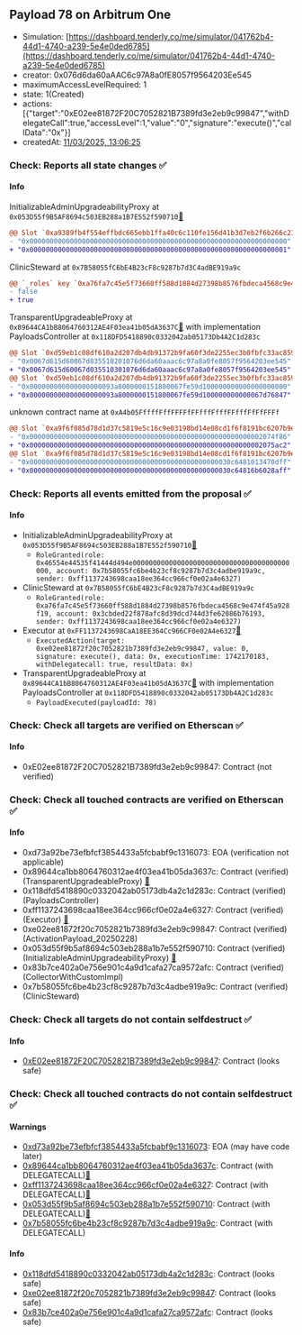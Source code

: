 ## Payload 78 on Arbitrum One

- Simulation: [https://dashboard.tenderly.co/me/simulator/041762b4-44d1-4740-a239-5e4e0ded6785](https://dashboard.tenderly.co/me/simulator/041762b4-44d1-4740-a239-5e4e0ded6785)
- creator: 0x076d6da60aAAC6c97A8a0fE8057f9564203Ee545
- maximumAccessLevelRequired: 1
- state: 1(Created)
- actions: [{"target":"0xE02ee81872F20C7052821B7389fd3e2eb9c99847","withDelegateCall":true,"accessLevel":1,"value":"0","signature":"execute()","callData":"0x"}]
- createdAt: [11/03/2025, 13:06:25](https://arbiscan.io/tx/0x0a10cde401f6af8f454d3caf65b57a7f1005375093ffd8fee3af49144d4d3722)

### Check: Reports all state changes :white_check_mark:

#### Info


InitializableAdminUpgradeabilityProxy at `0x053D55f9B5AF8694c503EB288a1B7E552f590710`[:ghost:](https://github.com/bgd-labs/aave-address-book "AaveV3Arbitrum.COLLECTOR")
```diff
@@ Slot `0xa9389fb4f554effbdc665ebb1ffa40c6c110fe156d41b3d7eb2f6b266c218a36` @@
- "0x0000000000000000000000000000000000000000000000000000000000000000"
+ "0x0000000000000000000000000000000000000000000000000000000000000001"
```

ClinicSteward at `0x7B58055fC6bE4B23cF8c9287b7d3C4adBE919a9c`
```diff
@@ `_roles` key `0xa76fa7c45e5f73660ff588d1884d27398b8576fbdeca4568c9e474f45a928f19.hasRole.0x3cbded22f878afc8d39dcd744d3fe62086b76193` @@
- false
+ true
```

TransparentUpgradeableProxy at `0x89644CA1bB8064760312AE4F03ea41b05dA3637C`[:ghost:](https://github.com/bgd-labs/aave-address-book "GovernanceV3Arbitrum.PAYLOADS_CONTROLLER") with implementation PayloadsController at `0x118DFD5418890c0332042ab05173Db4A2C1d283c`
```diff
@@ Slot `0xd59eb1c08df610a2d207db4db91372b9fa60f3de2255ec3b0fbfc33ac8593149` @@
- "0x0067d615d60067d035510201076d6da60aaac6c97a8a0fe8057f9564203ee545"
+ "0x0067d615d60067d035510301076d6da60aaac6c97a8a0fe8057f9564203ee545"
@@ Slot `0xd59eb1c08df610a2d207db4db91372b9fa60f3de2255ec3b0fbfc33ac859314a` @@
- "0x000000000000000000093a8000000151800067fe59d100000000000000000000"
+ "0x000000000000000000093a8000000151800067fe59d100000000000067d76847"
```

unknown contract name at `0xA4b05FffffFffFFFFfFFfffFfffFFfffFfFfFFFf`
```diff
@@ Slot `0xa9f6f085d78d1d37c5819e5c16c9e03198bd14e08cd1f6f8191bc6207b9e9706` @@
- "0x0000000000000000000000000000000000000000000000000000000002074f86"
+ "0x0000000000000000000000000000000000000000000000000000000002075ac2"
@@ Slot `0xa9f6f085d78d1d37c5819e5c16c9e03198bd14e08cd1f6f8191bc6207b9e970b` @@
- "0x00000000000000000000000000000000000000000000000030c6481013470dff"
+ "0x00000000000000000000000000000000000000000000000030c64816b6028aff"
```


### Check: Reports all events emitted from the proposal :white_check_mark:

#### Info

- InitializableAdminUpgradeabilityProxy at `0x053D55f9B5AF8694c503EB288a1B7E552f590710`[:ghost:](https://github.com/bgd-labs/aave-address-book "AaveV3Arbitrum.COLLECTOR")
  - `RoleGranted(role: 0x46554e44535f41444d494e000000000000000000000000000000000000000000, account: 0x7b58055fc6be4b23cf8c9287b7d3c4adbe919a9c, sender: 0xff1137243698caa18ee364cc966cf0e02a4e6327)`
- ClinicSteward at `0x7B58055fC6bE4B23cF8c9287b7d3C4adBE919a9c`
  - `RoleGranted(role: 0xa76fa7c45e5f73660ff588d1884d27398b8576fbdeca4568c9e474f45a928f19, account: 0x3cbded22f878afc8d39dcd744d3fe62086b76193, sender: 0xff1137243698caa18ee364cc966cf0e02a4e6327)`
- Executor at `0xFF1137243698CaA18EE364Cc966CF0e02A4e6327`[:ghost:](https://github.com/bgd-labs/aave-address-book "AaveV3Arbitrum.ACL_ADMIN, GovernanceV3Arbitrum.EXECUTOR_LVL_1")
  - `ExecutedAction(target: 0xe02ee81872f20c7052821b7389fd3e2eb9c99847, value: 0, signature: execute(), data: 0x, executionTime: 1742170183, withDelegatecall: true, resultData: 0x)`
- TransparentUpgradeableProxy at `0x89644CA1bB8064760312AE4F03ea41b05dA3637C`[:ghost:](https://github.com/bgd-labs/aave-address-book "GovernanceV3Arbitrum.PAYLOADS_CONTROLLER") with implementation PayloadsController at `0x118DFD5418890c0332042ab05173Db4A2C1d283c`
  - `PayloadExecuted(payloadId: 78)`

### Check: Check all targets are verified on Etherscan :white_check_mark:

#### Info

- 0xE02ee81872F20C7052821B7389fd3e2eb9c99847: Contract (not verified) 

### Check: Check all touched contracts are verified on Etherscan :white_check_mark:

#### Info

- 0xd73a92be73efbfcf3854433a5fcbabf9c1316073: EOA (verification not applicable)
- 0x89644ca1bb8064760312ae4f03ea41b05da3637c: Contract (verified) (TransparentUpgradeableProxy) [:ghost:](https://github.com/bgd-labs/aave-address-book "GovernanceV3Arbitrum.PAYLOADS_CONTROLLER")
- 0x118dfd5418890c0332042ab05173db4a2c1d283c: Contract (verified) (PayloadsController) 
- 0xff1137243698caa18ee364cc966cf0e02a4e6327: Contract (verified) (Executor) [:ghost:](https://github.com/bgd-labs/aave-address-book "AaveV3Arbitrum.ACL_ADMIN, GovernanceV3Arbitrum.EXECUTOR_LVL_1")
- 0xe02ee81872f20c7052821b7389fd3e2eb9c99847: Contract (verified) (ActivationPayload_20250228) 
- 0x053d55f9b5af8694c503eb288a1b7e552f590710: Contract (verified) (InitializableAdminUpgradeabilityProxy) [:ghost:](https://github.com/bgd-labs/aave-address-book "AaveV3Arbitrum.COLLECTOR")
- 0x83b7ce402a0e756e901c4a9d1cafa27ca9572afc: Contract (verified) (CollectorWithCustomImpl) 
- 0x7b58055fc6be4b23cf8c9287b7d3c4adbe919a9c: Contract (verified) (ClinicSteward) 

### Check: Check all targets do not contain selfdestruct :white_check_mark:

#### Info

- [0xE02ee81872F20C7052821B7389fd3e2eb9c99847](https://arbiscan.io/address/0xE02ee81872F20C7052821B7389fd3e2eb9c99847): Contract (looks safe)

### Check: Check all touched contracts do not contain selfdestruct :white_check_mark:

#### Warnings

- [0xd73a92be73efbfcf3854433a5fcbabf9c1316073](https://arbiscan.io/address/0xd73a92be73efbfcf3854433a5fcbabf9c1316073): EOA (may have code later)
- [0x89644ca1bb8064760312ae4f03ea41b05da3637c](https://arbiscan.io/address/0x89644ca1bb8064760312ae4f03ea41b05da3637c): Contract (with DELEGATECALL)[:ghost:](https://github.com/bgd-labs/aave-address-book "GovernanceV3Arbitrum.PAYLOADS_CONTROLLER")
- [0xff1137243698caa18ee364cc966cf0e02a4e6327](https://arbiscan.io/address/0xff1137243698caa18ee364cc966cf0e02a4e6327): Contract (with DELEGATECALL)[:ghost:](https://github.com/bgd-labs/aave-address-book "AaveV3Arbitrum.ACL_ADMIN, GovernanceV3Arbitrum.EXECUTOR_LVL_1")
- [0x053d55f9b5af8694c503eb288a1b7e552f590710](https://arbiscan.io/address/0x053d55f9b5af8694c503eb288a1b7e552f590710): Contract (with DELEGATECALL)[:ghost:](https://github.com/bgd-labs/aave-address-book "AaveV3Arbitrum.COLLECTOR")
- [0x7b58055fc6be4b23cf8c9287b7d3c4adbe919a9c](https://arbiscan.io/address/0x7b58055fc6be4b23cf8c9287b7d3c4adbe919a9c): Contract (with DELEGATECALL)

#### Info

- [0x118dfd5418890c0332042ab05173db4a2c1d283c](https://arbiscan.io/address/0x118dfd5418890c0332042ab05173db4a2c1d283c): Contract (looks safe)
- [0xe02ee81872f20c7052821b7389fd3e2eb9c99847](https://arbiscan.io/address/0xe02ee81872f20c7052821b7389fd3e2eb9c99847): Contract (looks safe)
- [0x83b7ce402a0e756e901c4a9d1cafa27ca9572afc](https://arbiscan.io/address/0x83b7ce402a0e756e901c4a9d1cafa27ca9572afc): Contract (looks safe)

